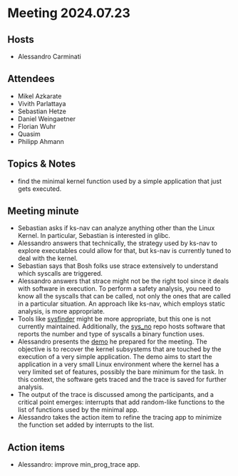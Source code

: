 # Meeting 2024.07.23

## Hosts
* Alessandro Carminati

## Attendees
* Mikel Azkarate
* Vivith Parlattaya
* Sebastian Hetze
* Daniel Weingaetner
* Florian Wuhr
* Quasim
* Philipp Ahmann

## Topics & Notes
* find the minimal kernel function used by a simple application that just 
  gets executed.
    
## Meeting minute
* Sebastian asks if ks-nav can analyze anything other than the Linux Kernel. 
  In particular, Sebastian is interested in glibc.
* Alessandro answers that technically, the strategy used by ks-nav to explore
  executables could allow for that, but ks-nav is currently tuned to deal with
  the kernel.
* Sebastian says that Bosh folks use strace extensively to understand which 
  syscalls are triggered.
* Alessandro answers that strace might not be the right tool since it deals
  with software in execution.
  To perform a safety analysis, you need to know all the syscalls that can be
  called, not only the ones that are called in a particular situation.
  An approach like ks-nav, which employs static analysis, is more appropriate.
* Tools like [sysfinder](https://github.com/alessandrocarminati/sysfinder_go)
  might be more appropriate, but this one is not currently maintained.
  Additionally, the [sys_no](https://github.com/alessandrocarminati/sys_no)
  repo hosts software that reports the number and type of syscalls a binary
  function uses.
* Alessandro presents the [demo](https://github.com/alessandrocarminati/min_prog_trace)
  he prepared for the meeting. The objective is to recover the kernel subsystems
  that are touched by the execution of a very simple application.
  The demo aims to start the application in a very small Linux environment where
  the kernel has a very limited set of features, possibly the bare minimum for
  the task. In this context, the software gets traced and the trace is saved for
  further analysis.
* The output of the trace is discussed among the participants, and a critical
  point emerges: interrupts that add random-like functions to the list of 
  functions used by the minimal app.
* Alessandro takes the action item to refine the tracing app to minimize the
  function set added by interrupts to the list.

## Action items
* Alessandro: improve min_prog_trace app.

